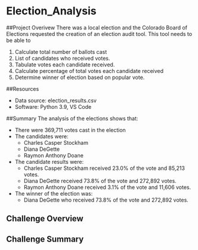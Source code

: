 # Election_Analysis

##Project Overivew
There was a local election and the Colorado Board of Elections requested the creation of an election audit tool. This tool needs to be able to 
1. Calculate total number of ballots cast
2. List of candidates who received votes.
3. Tabulate votes each candidate received.
4. Calculate percentage of total votes each candidate received
5. Determine winner of election based on popular vote.

##Resources
- Data source: election_results.csv
- Software: Python 3.9, VS Code

##Summary
The analysis of the elections shows that:
- There were 369,711 votes cast in the election
- The candidates were:
    - Charles Casper Stockham
    - Diana DeGette
    - Raymon Anthony Doane
- The candidate results were:
    - Charles Casper Stockham received 23.0% of the vote and 85,213 votes.
    - Diana DeGette received 73.8% of the vote and 272,892 votes.
    - Raymon Anthony Doane received 3.1% of the vote and 11,606 votes.
- The winner of the election was:
    - Diana DeGette who received 73.8% of the vote and 272,892 votes.

## Challenge Overview

## Challenge Summary

